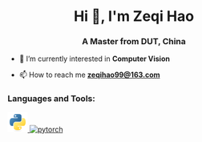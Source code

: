 <h1 align="center">Hi 👋, I'm Zeqi Hao</h1>
<h3 align="center">A Master from DUT, China</h3>

- 🔭 I’m currently interested in **Computer Vision**

- 📫 How to reach me **zeqihao99@163.com**



<h3 align="left">Languages and Tools:</h3>
<p align="left"> <a href="https://www.python.org" target="_blank" rel="noreferrer"> <img src="https://raw.githubusercontent.com/devicons/devicon/master/icons/python/python-original.svg" alt="python" width="40" height="40"/> </a> <a href="https://pytorch.org/" target="_blank" rel="noreferrer"> <img src="https://www.vectorlogo.zone/logos/pytorch/pytorch-icon.svg" alt="pytorch" width="40" height="40"/> </a> </p>
